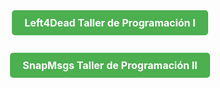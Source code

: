 <div style="display: flex; 
  justify-content: center; 
  flex-direction: column; 
  align-items: center;">
  <a href="Left4Dead/home" style="display: inline-block; padding: 10px 20px; background-color: #4CAF50; color: #fff; text-decoration: none; border-radius: 5px; font-weight: bold; font-size: 16px;">
    Left4Dead Taller de Programación I
  </a>
  <p></p>
  <a href="https://taller2-grupo4-snapmsg.github.io/back-office/" style="display: inline-block; padding: 10px 20px; background-color: #4CAF50; color: #fff; text-decoration: none; border-radius: 5px; font-weight: bold; font-size: 16px;">
    SnapMsgs Taller de Programación II
  </a>
</div>
